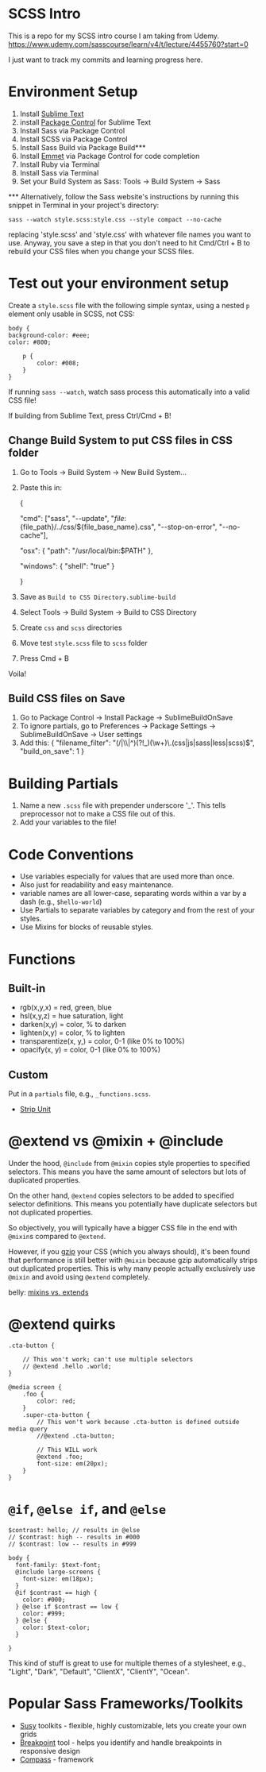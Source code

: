 # SCSS Intro

This is a repo for my SCSS intro course I am taking from Udemy.
https://www.udemy.com/sasscourse/learn/v4/t/lecture/4455760?start=0

I just want to track my commits and learning progress here.

# Environment Setup

1. Install [Sublime Text](https://www.sublimetext.com)
2. install [Package Control](https://packagecontrol.io) for Sublime Text
3. Install Sass via Package Control
4. Install SCSS via Package Control
5. Install Sass Build via Package Build***
6. Install [Emmet](http://emmet.io) via Package Control for code completion
7. Install Ruby via Terminal
8. Install Sass via Terminal
9. Set your Build System as Sass: Tools -> Build System -> Sass

*** Alternatively, follow the Sass website's instructions by running this snippet in Terminal in your project's directory:

    sass --watch style.scss:style.css --style compact --no-cache

replacing 'style.scss' and 'style.css' with whatever file names you want to use. Anyway, you save a step in that you don't need to hit Cmd/Ctrl + B to rebuild your CSS files when you change your SCSS files.

# Test out your environment setup

Create a `style.scss` file with the following simple syntax, using a nested `p` element only usable in SCSS, not CSS:

    body {
	background-color: #eee;
	color: #800;

        p {
            color: #008;
        }
    }
    
If running `sass --watch`, watch sass process this automatically into a valid CSS file!

If building from Sublime Text, press Ctrl/Cmd + B!

## Change Build System to put CSS files in CSS folder

1. Go to Tools -> Build System -> New Build System...
2. Paste this in:

	{

	  "cmd": ["sass", "--update", "$file:${file_path}/../css/${file_base_name}.css", "--stop-on-error", "--no-cache"],

	  "osx":
	  {
	      "path": "/usr/local/bin:$PATH"
	  },

	  "windows":
	  {
	      "shell": "true"
	  }

	}

3. Save as `Build to CSS Directory.sublime-build`
4. Select Tools -> Build System -> Build to CSS Directory
5. Create `css` and `scss` directories
6. Move test `style.scss` file to `scss` folder
7. Press Cmd + B

Voila!

## Build CSS files on Save

1. Go to Package Control -> Install Package -> SublimeBuildOnSave
2. To ignore partials, go to Preferences -> Package Settings -> SublimeBuildOnSave -> User settings
3. Add this:
		{
		    "filename_filter": "(/|\\\\|^)(?!_)(\\w+)\\.(css|js|sass|less|scss)$",
		    "build_on_save": 1
		}

# Building Partials

1. Name a new `.scss` file with prepender underscore '_'. This tells preprocessor not to make a CSS file out of this. 
2. Add your variables to the file!

# Code Conventions

- Use variables especially for values that are used more than once.
- Also just for readability and easy maintenance.
- variable names are all lower-case, separating words within a var by a dash (e.g., `$hello-world`)
- Use Partials to separate variables by category and from the rest of your styles.
- Use Mixins for blocks of reusable styles.

# Functions

## Built-in

- rgb(x,y,x) = red, green, blue
- hsl(x,y,z) = hue saturation, light
- darken(x,y) = color, % to darken
- lighten(x,y) = color, % to lighten
- transparentize(x, y,) = color, 0-1 (like 0% to 100%)
- opacify(x, y) = color, 0-1 (like 0% to 100%)

## Custom

Put in a `partials` file, e.g., `_functions.scss`.
- [Strip Unit](https://css-tricks.com/snippets/sass/strip-unit-function/)

# @extend vs @mixin + @include

Under the hood, `@include` from `@mixin` copies style properties to specified selectors. This means you have the same amount of selectors but lots of duplicated properties.

On the other hand, `@extend` copies selectors to be added to specified selector definitions. This means you potentially have duplicate selectors but not duplicated properties.

So objectively, you will typically have a bigger CSS file in the end with `@mixin`s compared to `@extend`. 

However, if you [gzip](https://varvy.com/pagespeed/enable-compression.html) your CSS (which you always should), it's been found that performance is still better with `@mixin` because gzip automatically strips out duplicated properties. This is why many people actually exclusively use `@mixin` and avoid using `@extend` completely.

belly: [mixins vs. extends](https://tech.bellycard.com/blog/sass-mixins-vs-extends-the-data/)

# @extend quirks

	.cta-button {
		
		// This won't work; can't use multiple selectors
		// @extend .hello .world;
	}

	@media screen {
		.foo {
			color: red;
		}
		.super-cta-button {
			// This won't work because .cta-button is defined outside media query
			//@extend .cta-button;

			// This WILL work
			@extend .foo;
			font-size: em(20px);
		}
	}


# `@if`, `@else if`, and `@else`

	$contrast: hello; // results in @else
	// $contrast: high -- results in #000
	// $contrast: low -- results in #999

	body {
	  font-family: $text-font;
	  @include large-screens {
	    font-size: em(18px);
	  }
	  @if $contrast == high {
	  	color: #000;
	  } @else if $contrast == low {
	  	color: #999;
	  } @else {
	  	color: $text-color;
	  }

	}

This kind of stuff is great to use for multiple themes of a stylesheet, e.g., "Light", "Dark", "Default", "ClientX", "ClientY", "Ocean".
# Popular Sass Frameworks/Toolkits

- [Susy](http://susy.oddbird.net/) toolkits - flexible, highly customizable, lets you create your own grids
- [Breakpoint](http://breakpoint-sass.com/) tool - helps you identify and handle breakpoints in responsive design
- [Compass](http://compass-style.org/) - framework
